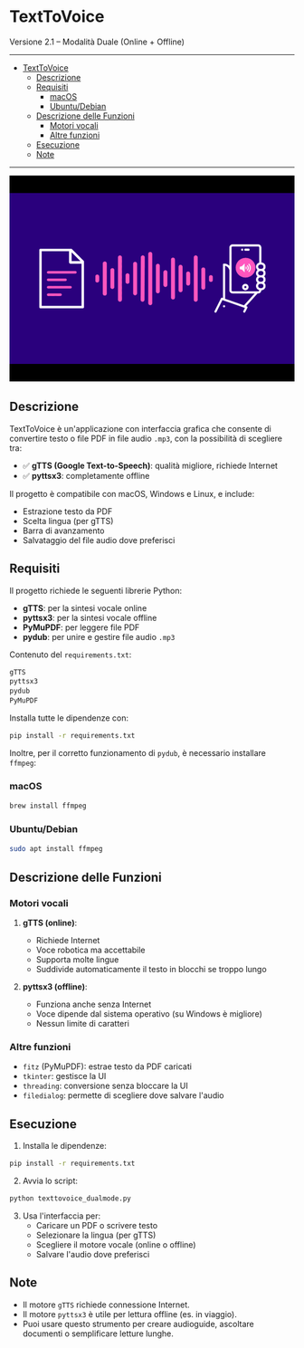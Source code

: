 # TextToVoice

Versione 2.1 – Modalità Duale (Online + Offline)

---

- [TextToVoice](#texttovoice)
  - [Descrizione](#descrizione)
  - [Requisiti](#requisiti)
    - [macOS](#macos)
    - [Ubuntu/Debian](#ubuntudebian)
  - [Descrizione delle Funzioni](#descrizione-delle-funzioni)
    - [Motori vocali](#motori-vocali)
    - [Altre funzioni](#altre-funzioni)
  - [Esecuzione](#esecuzione)
  - [Note](#note)

---

![logo](logo.png)

## Descrizione

TextToVoice è un'applicazione con interfaccia grafica che consente di convertire testo o file PDF in file audio `.mp3`, con la possibilità di scegliere tra:

- ✅ **gTTS (Google Text-to-Speech)**: qualità migliore, richiede Internet
- ✅ **pyttsx3**: completamente offline

Il progetto è compatibile con macOS, Windows e Linux, e include:

- Estrazione testo da PDF
- Scelta lingua (per gTTS)
- Barra di avanzamento
- Salvataggio del file audio dove preferisci

## Requisiti

Il progetto richiede le seguenti librerie Python:

- **gTTS**: per la sintesi vocale online
- **pyttsx3**: per la sintesi vocale offline
- **PyMuPDF**: per leggere file PDF
- **pydub**: per unire e gestire file audio `.mp3`

Contenuto del `requirements.txt`:

```sh
gTTS
pyttsx3
pydub
PyMuPDF
```

Installa tutte le dipendenze con:

```sh
pip install -r requirements.txt
```

Inoltre, per il corretto funzionamento di `pydub`, è necessario installare `ffmpeg`:

### macOS

```sh
brew install ffmpeg
```

### Ubuntu/Debian

```sh
sudo apt install ffmpeg
```

## Descrizione delle Funzioni

### Motori vocali

1. **gTTS (online)**:
   - Richiede Internet
   - Voce robotica ma accettabile
   - Supporta molte lingue
   - Suddivide automaticamente il testo in blocchi se troppo lungo

2. **pyttsx3 (offline)**:
   - Funziona anche senza Internet
   - Voce dipende dal sistema operativo (su Windows è migliore)
   - Nessun limite di caratteri

### Altre funzioni

- `fitz` (PyMuPDF): estrae testo da PDF caricati
- `tkinter`: gestisce la UI
- `threading`: conversione senza bloccare la UI
- `filedialog`: permette di scegliere dove salvare l'audio

## Esecuzione

1. Installa le dipendenze:

  ```sh
  pip install -r requirements.txt
  ```

2. Avvia lo script:

```sh
python texttovoice_dualmode.py
```

3. Usa l'interfaccia per:
   - Caricare un PDF o scrivere testo
   - Selezionare la lingua (per gTTS)
   - Scegliere il motore vocale (online o offline)
   - Salvare l'audio dove preferisci

## Note

- Il motore `gTTS` richiede connessione Internet.
- Il motore `pyttsx3` è utile per lettura offline (es. in viaggio).
- Puoi usare questo strumento per creare audioguide, ascoltare documenti o semplificare letture lunghe.
